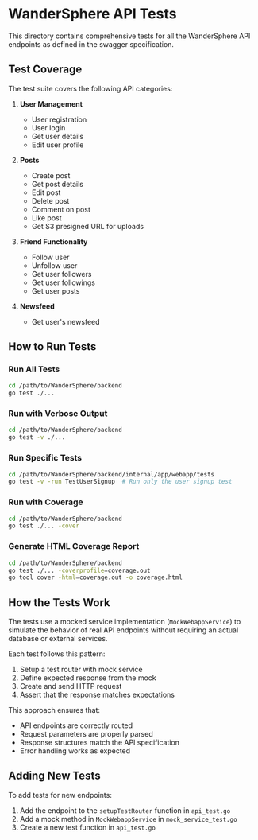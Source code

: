 # WanderSphere API Tests

This directory contains comprehensive tests for all the WanderSphere API endpoints as defined in the swagger specification.

## Test Coverage

The test suite covers the following API categories:

1. **User Management**
   - User registration
   - User login
   - Get user details
   - Edit user profile

2. **Posts**
   - Create post
   - Get post details
   - Edit post
   - Delete post
   - Comment on post
   - Like post
   - Get S3 presigned URL for uploads

3. **Friend Functionality**
   - Follow user
   - Unfollow user
   - Get user followers
   - Get user followings
   - Get user posts

4. **Newsfeed**
   - Get user's newsfeed

## How to Run Tests

### Run All Tests

```bash
cd /path/to/WanderSphere/backend
go test ./...
```

### Run with Verbose Output

```bash
cd /path/to/WanderSphere/backend
go test -v ./...
```

### Run Specific Tests

```bash
cd /path/to/WanderSphere/backend/internal/app/webapp/tests
go test -v -run TestUserSignup  # Run only the user signup test
```

### Run with Coverage

```bash
cd /path/to/WanderSphere/backend
go test ./... -cover
```

### Generate HTML Coverage Report

```bash
cd /path/to/WanderSphere/backend
go test ./... -coverprofile=coverage.out
go tool cover -html=coverage.out -o coverage.html
```

## How the Tests Work

The tests use a mocked service implementation (`MockWebappService`) to simulate the behavior of real API endpoints without requiring an actual database or external services.

Each test follows this pattern:
1. Setup a test router with mock service
2. Define expected response from the mock
3. Create and send HTTP request
4. Assert that the response matches expectations

This approach ensures that:
- API endpoints are correctly routed
- Request parameters are properly parsed
- Response structures match the API specification
- Error handling works as expected

## Adding New Tests

To add tests for new endpoints:

1. Add the endpoint to the `setupTestRouter` function in `api_test.go`
2. Add a mock method in `MockWebappService` in `mock_service_test.go`
3. Create a new test function in `api_test.go` 